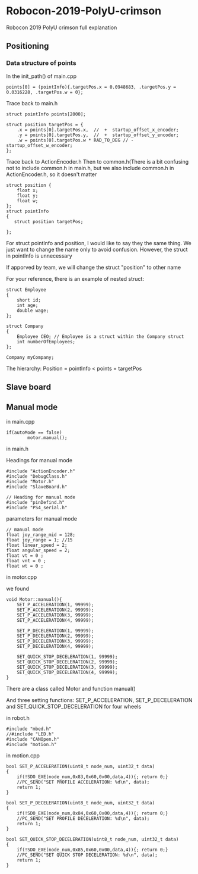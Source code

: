 # Robocon-2019-PolyU-crimson
Robocon 2019 PolyU crimson full explanation

## Positioning

### Data structure of points

In the init_path() of main.cpp
~~~
points[0] = (pointInfo){.targetPos.x = 0.0948683, .targetPos.y = 0.0316228, .targetPos.w = 0};
~~~

Trace back to main.h

~~~
struct pointInfo points[2000];

struct position targetPos = {
    .x = points[0].targetPos.x,  //  +  startup_offset_x_encoder;
    .y = points[0].targetPos.y,  //  +  startup_offset_y_encoder;
    .w = points[0].targetPos.w * RAD_TO_DEG // -  startup_offset_w_encoder;
};
~~~

Trace back to ActionEncoder.h Then to common.h(There is a bit confusing not to include common.h in main.h, but we also include common.h in ActionEncoder.h, so it doesn't matter

~~~
struct position {
    float x;
    float y;
    float w;
};
struct pointInfo
{
   struct position targetPos;

};
~~~
For struct pointInfo and position, I would like to say they the same thing. We just want to change the name only to avoid confusion. However, the struct in pointInfo is unnecessary

If apporved by team, we will change the struct "position" to other name

For your reference, there is an example of nested struct:
~~~
struct Employee
{
    short id;
    int age;
    double wage;
};
 
struct Company
{
    Employee CEO; // Employee is a struct within the Company struct
    int numberOfEmployees;
};
 
Company myCompany;
~~~
The hierarchy: Position = pointInfo < points = targetPos

## Slave board

## Manual mode

in main.cpp
~~~
if(autoMode == false)
        motor.manual();
~~~

in main.h

Headings for manual mode
~~~
#include "ActionEncoder.h"
#include "DebugClass.h"
#include "Motor.h"
#include "SlaveBoard.h"

// Heading for manual mode
#include "pinDefind.h"
#include "PS4_serial.h"
~~~
parameters for manual mode
~~~
// manual mode
float joy_range_mid = 128;
float joy_range = 1; //15
float linear_speed = 2;
float angular_speed = 2;
float vt = 0 ;
float vnt = 0 ;
float wt = 0 ;
~~~

in motor.cpp

we found
~~~
void Motor::manual(){
    SET_P_ACCELERATION(1, 99999);
    SET_P_ACCELERATION(2, 99999);
    SET_P_ACCELERATION(3, 99999);
    SET_P_ACCELERATION(4, 99999);

    SET_P_DECELERATION(1, 99999);
    SET_P_DECELERATION(2, 99999);
    SET_P_DECELERATION(3, 99999);
    SET_P_DECELERATION(4, 99999);

    SET_QUICK_STOP_DECELERATION(1, 99999);
    SET_QUICK_STOP_DECELERATION(2, 99999);
    SET_QUICK_STOP_DECELERATION(3, 99999);
    SET_QUICK_STOP_DECELERATION(4, 99999);
}
~~~
There are a class called Motor and function manual()

And three setting functions: SET_P_ACCELERATION, SET_P_DECELERATION and SET_QUICK_STOP_DECELERATION for four wheels

in robot.h

~~~
#include "mbed.h"
//#include "LED.h"
#include "CANOpen.h"
#include "motion.h"
~~~

in motion.cpp

~~~
bool SET_P_ACCELERATION(uint8_t node_num, uint32_t data)
{
    if(!SDO_EXE(node_num,0x83,0x60,0x00,data,4)){; return 0;}
    //PC_SEND("SET PROFILE ACCELERATION: %d\n", data);
    return 1;
}
~~~
~~~
bool SET_P_DECELERATION(uint8_t node_num, uint32_t data)
{
    if(!SDO_EXE(node_num,0x84,0x60,0x00,data,4)){; return 0;}
    //PC_SEND("SET PROFILE DECELERATION: %d\n", data);
    return 1;
}
~~~
~~~
bool SET_QUICK_STOP_DECELERATION(uint8_t node_num, uint32_t data)
{
    if(!SDO_EXE(node_num,0x85,0x60,0x00,data,4)){; return 0;}
    //PC_SEND("SET QUICK STOP DECELERATION: %d\n", data);
    return 1;
}
~~~
